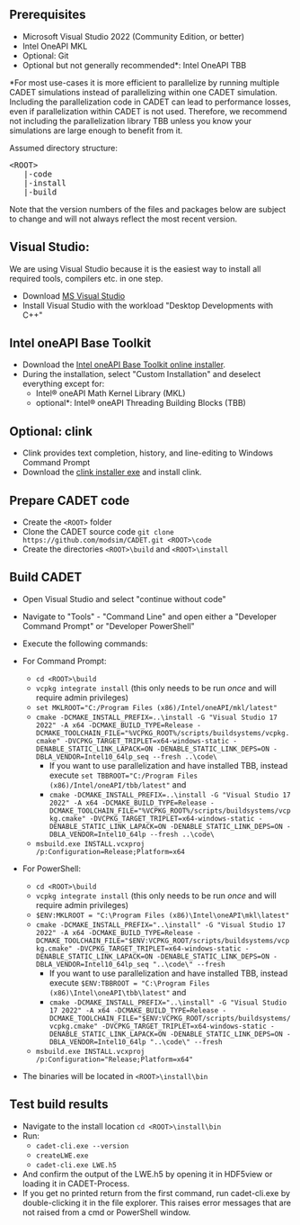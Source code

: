 ## Prerequisites

* Microsoft Visual Studio 2022 (Community Edition, or better)
* Intel OneAPI MKL
* Optional: Git
* Optional but not generally recommended*: Intel OneAPI TBB

*For most use-cases it is more efficient to parallelize by running multiple CADET simulations instead 
of parallelizing within one CADET simulation. Including the parallelization code in CADET can lead to performance
losses, even if parallelization within CADET is not used. 
Therefore, we recommend not including the parallelization library TBB 
unless you know your simulations are large enough to benefit from it.

Assumed directory structure:

<pre>
&lt;ROOT&gt;
   |-code
   |-install
   |-build
</pre>

Note that the version numbers of the files and packages below are subject to change and will not always reflect the most
recent version.


## Visual Studio:
We are using Visual Studio because it is the easiest way to install all required tools, compilers etc. in one step.

- Download [MS Visual Studio](https://visualstudio.microsoft.com/de/downloads/)
- Install Visual Studio with the workload "Desktop Developments with C++"

## Intel oneAPI Base Toolkit

- Download
  the [Intel oneAPI Base Toolkit online installer](https://www.intel.com/content/www/us/en/developer/tools/oneapi/base-toolkit-download.html?operatingsystem=window&distributions=webdownload&options=online).
- During the installation, select "Custom Installation" and deselect everything except for:
    - Intel® oneAPI Math Kernel Library (MKL)
    - optional*: Intel® oneAPI Threading Building Blocks (TBB)

## Optional:  clink

- Clink provides text completion, history, and line-editing to Windows Command Prompt
- Download the [clink installer exe](https://mridgers.github.io/clink/) and install clink.

## Prepare CADET code

- Create the `<ROOT>` folder
- Clone the CADET source code `git clone https://github.com/modsim/CADET.git <ROOT>\code`
- Create the directories `<ROOT>\build` and `<ROOT>\install`

## Build CADET

- Open Visual Studio and select "continue without code"
- Navigate to "Tools" - "Command Line" and open either a "Developer Command Prompt" or "Developer PowerShell"
- Execute the following commands:
- For Command Prompt:
    - `cd <ROOT>\build`
    - `vcpkg integrate install` (this only needs to be run _once_ and will require admin privileges)
    - `set MKLROOT="C:/Program Files (x86)/Intel/oneAPI/mkl/latest"`
    - `cmake -DCMAKE_INSTALL_PREFIX=..\install -G "Visual Studio 17 2022" -A x64 -DCMAKE_BUILD_TYPE=Release -DCMAKE_TOOLCHAIN_FILE="%VCPKG_ROOT%/scripts/buildsystems/vcpkg.cmake" -DVCPKG_TARGET_TRIPLET=x64-windows-static -DENABLE_STATIC_LINK_LAPACK=ON -DENABLE_STATIC_LINK_DEPS=ON -DBLA_VENDOR=Intel10_64lp_seq --fresh ..\code\`
        - If you want to use parallelization and have installed TBB, instead
          execute `set TBBROOT="C:/Program Files (x86)/Intel/oneAPI/tbb/latest"` and
        - `cmake -DCMAKE_INSTALL_PREFIX=..\install -G "Visual Studio 17 2022" -A x64 -DCMAKE_BUILD_TYPE=Release -DCMAKE_TOOLCHAIN_FILE="%VCPKG_ROOT%/scripts/buildsystems/vcpkg.cmake" -DVCPKG_TARGET_TRIPLET=x64-windows-static -DENABLE_STATIC_LINK_LAPACK=ON -DENABLE_STATIC_LINK_DEPS=ON -DBLA_VENDOR=Intel10_64lp --fresh ..\code\`
    - `msbuild.exe INSTALL.vcxproj /p:Configuration=Release;Platform=x64`
  
- For PowerShell:
    - `cd <ROOT>\build`
    - `vcpkg integrate install` (this only needs to be run _once_ and will require admin privileges)
    - `$ENV:MKLROOT = "C:\Program Files (x86)\Intel\oneAPI\mkl\latest"`
    - `cmake -DCMAKE_INSTALL_PREFIX="..\install" -G "Visual Studio 17 2022" -A x64 -DCMAKE_BUILD_TYPE=Release -DCMAKE_TOOLCHAIN_FILE="$ENV:VCPKG_ROOT/scripts/buildsystems/vcpkg.cmake" -DVCPKG_TARGET_TRIPLET=x64-windows-static -DENABLE_STATIC_LINK_LAPACK=ON -DENABLE_STATIC_LINK_DEPS=ON -DBLA_VENDOR=Intel10_64lp_seq "..\code\" --fresh`
      - If you want to use parallelization and have installed TBB, instead
           execute `$ENV:TBBROOT = "C:\Program Files (x86)\Intel\oneAPI\tbb\latest"`
      and 
      - `cmake -DCMAKE_INSTALL_PREFIX="..\install" -G "Visual Studio 17 2022" -A x64 -DCMAKE_BUILD_TYPE=Release -DCMAKE_TOOLCHAIN_FILE="$ENV:VCPKG_ROOT/scripts/buildsystems/vcpkg.cmake" -DVCPKG_TARGET_TRIPLET=x64-windows-static -DENABLE_STATIC_LINK_LAPACK=ON -DENABLE_STATIC_LINK_DEPS=ON -DBLA_VENDOR=Intel10_64lp "..\code\" --fresh`
    - `msbuild.exe INSTALL.vcxproj /p:Configuration="Release;Platform=x64"`
- The binaries will be located in `<ROOT>\install\bin`

## Test build results
- Navigate to the install location `cd <ROOT>\install\bin`
- Run:
  - `cadet-cli.exe --version`
  - `createLWE.exe`
  - `cadet-cli.exe LWE.h5`
- And confirm the output of the LWE.h5 by opening it in HDF5view or loading it in CADET-Process.
- If you get no printed return from the first command, run cadet-cli.exe by double-clicking it in the file explorer.
This raises error messages that are not raised from a cmd or PowerShell window.